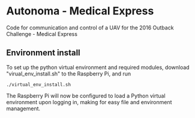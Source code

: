 # Autonoma - Medical Express
Code for communication and control of a UAV for the 2016 Outback Challenge - Medical Express

## Environment install
To set up the python virtual environment and required modules, download "virual_env_install.sh" to the Raspberry Pi, and run

```
./virtual_env_install.sh
```

The Raspberry Pi will now be configured to load a Python virtual environment upon logging in, making for easy file and environment management.